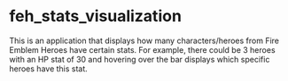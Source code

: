# feh_stats_visualization

This is an application that displays how many characters/heroes from Fire Emblem Heroes have certain stats. For example, there could be 3 heroes with an HP stat of 30 and hovering over the bar displays which specific heroes have this stat.